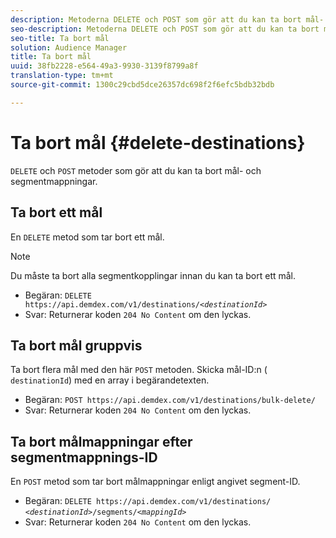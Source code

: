 ```yaml
---
description: Metoderna DELETE och POST som gör att du kan ta bort mål- och segmentmappningar.
seo-description: Metoderna DELETE och POST som gör att du kan ta bort mål- och segmentmappningar.
seo-title: Ta bort mål
solution: Audience Manager
title: Ta bort mål
uuid: 38fb2228-e564-49a3-9930-3139f8799a8f
translation-type: tm+mt
source-git-commit: 1300c29cbd5dce26357dc698f2f6efc5bdb32bdb

---
```



# Ta bort mål {#delete-destinations}

`DELETE` och `POST` metoder som gör att du kan ta bort mål- och segmentmappningar.

<!-- r_delete_destinations_all.xml -->

## Ta bort ett mål

En `DELETE` metod som tar bort ett mål.

>[!NOTE]
>
>Du måste ta bort alla segmentkopplingar innan du kan ta bort ett mål.

* Begäran: `DELETE https://api.demdex.com/v1/destinations/`*`<destinationId>`*
* Svar: Returnerar koden `204 No Content` om den lyckas.

## Ta bort mål gruppvis

Ta bort flera mål med den här `POST` metoden. Skicka mål-ID:n ( `destinationId`) med en array i begärandetexten.

* Begäran: `POST https://api.demdex.com/v1/destinations/bulk-delete/`
* Svar: Returnerar koden `204 No Content` om den lyckas.

## Ta bort målmappningar efter segmentmappnings-ID

En `POST` metod som tar bort målmappningar enligt angivet segment-ID.

* Begäran: `DELETE https://api.demdex.com/v1/destinations/` *`<destinationId>`*`/segments/`*`<mappingId>`*
* Svar: Returnerar koden `204 No Content` om den lyckas.